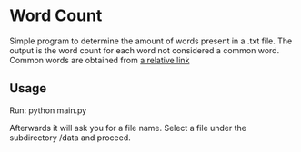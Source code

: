 # Word Count

Simple program to determine the amount of words present in a .txt file.
The output is the word count for each word not considered a common word.
Common words are obtained from [a relative link](data/common.txt)

## Usage

Run: python main.py

Afterwards it will ask you for a file name. Select a file under the subdirectory
/data and proceed.

